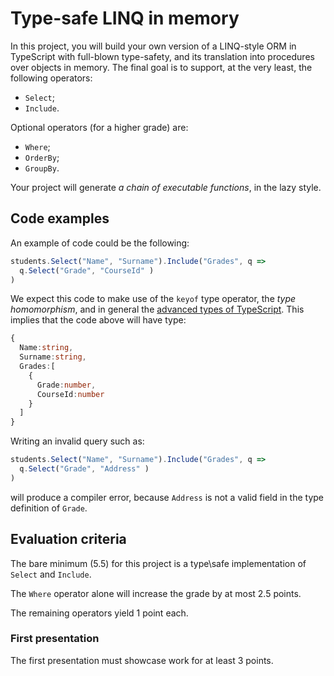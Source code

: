 # Type\-safe LINQ in memory

In this project, you will build your own version of a LINQ\-style ORM in TypeScript with full\-blown type\-safety, and its translation into procedures over objects in memory. The final goal is to support, at the very least, the following operators\:
- `Select`;
- `Include`.

Optional operators (for a higher grade) are\:
- `Where`;
- `OrderBy`;
- `GroupBy`.

Your project will generate _a chain of executable functions_, in the lazy style.

## Code examples
An example of code could be the following\:

```typescript
students.Select("Name", "Surname").Include("Grades", q =>
  q.Select("Grade", "CourseId" )
)
```

We expect this code to make use of the `keyof` type operator, the _type homomorphism_, and in general the [advanced types of TypeScript](https://www.typescriptlang.org/docs/handbook/advanced-types.html). This implies that the code above will have type\:

```typescript
{
  Name:string,
  Surname:string,
  Grades:[
    {
      Grade:number,
      CourseId:number
    }
  ]
}
```

Writing an invalid query such as\:

```typescript
students.Select("Name", "Surname").Include("Grades", q =>
  q.Select("Grade", "Address" )
)
```

will produce a compiler error, because `Address` is not a valid field in the type definition of `Grade`.

## Evaluation criteria
The bare minimum (5.5) for this project is a type\safe implementation of `Select` and `Include`.

The `Where` operator alone will increase the grade by at most 2.5 points.

The remaining operators yield 1 point each.

### First presentation
The first presentation must showcase work for at least 3 points.
